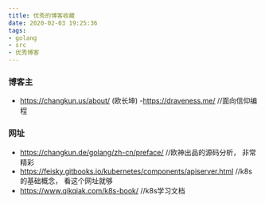 ```yaml
---
title: 优秀的博客收藏
date: 2020-02-03 19:25:36
tags:
- golang
- src
- 优秀博客
---
```


### 博客主
- https://changkun.us/about/ (欧长坤)
-https://draveness.me/ //面向信仰编程

### 网址
- https://changkun.de/golang/zh-cn/preface/ //欧神出品的源码分析， 非常精彩
- https://feisky.gitbooks.io/kubernetes/components/apiserver.html     //k8s的基础概念， 看这个网址就够
- https://www.qikqiak.com/k8s-book/ //k8s学习文档
